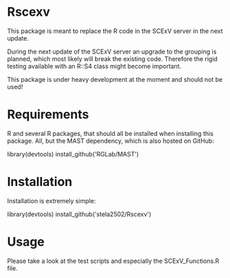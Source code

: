 # Rscexv

This package is meant to replace the R code in the SCExV server in the next update.

During the next update of the SCExV server an upgrade to the grouping is planned, which most likely will break the existing code. Therefore the rigid testing available with an R::S4 class might become important.

This package is under heavy development at the moment and should not be used!

# Requirements

R and several R packages, that should all be installed when installing this package.
All, but the MAST dependency, which is also hosted on GitHub:

library(devtools)
install_github('RGLab/MAST')

# Installation

Installation is extremely simple:

library(devtools)
install_github('stela2502/Rscexv')


# Usage

Please take a look at the test scripts and especially the SCExV_Functions.R file.